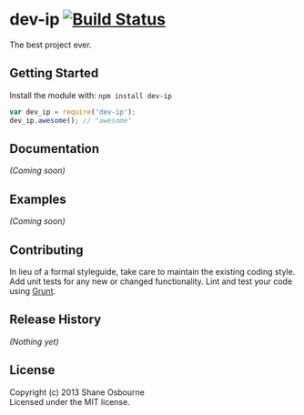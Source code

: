 # dev-ip [![Build Status](https://secure.travis-ci.org/shakyshane/dev-ip.png?branch=master)](http://travis-ci.org/shakyshane/dev-ip)

The best project ever.

## Getting Started
Install the module with: `npm install dev-ip`

```javascript
var dev_ip = require('dev-ip');
dev_ip.awesome(); // "awesome"
```

## Documentation
_(Coming soon)_

## Examples
_(Coming soon)_

## Contributing
In lieu of a formal styleguide, take care to maintain the existing coding style. Add unit tests for any new or changed functionality. Lint and test your code using [Grunt](http://gruntjs.com/).

## Release History
_(Nothing yet)_

## License
Copyright (c) 2013 Shane Osbourne  
Licensed under the MIT license.
